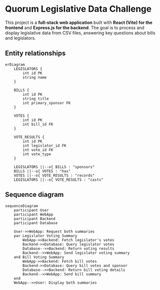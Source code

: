 # Quorum Legislative Data Challenge

This project is a **full-stack web application** built with **React (Vite) for the frontend** and **Express.js for the backend**. The goal is to process and display legislative data from CSV files, answering key questions about bills and legislators.


## Entity relationships 

```mermaid
erDiagram
    LEGISLATORS {
        int id PK
        string name
    }
    
    BILLS {
        int id PK
        string title
        int primary_sponsor FK
    }

    VOTES {
        int id PK
        int bill_id FK
    }

    VOTE_RESULTS {
        int id PK
        int legislator_id FK
        int vote_id FK
        int vote_type
    }

    LEGISLATORS ||--o{ BILLS : "sponsors"
    BILLS ||--o{ VOTES : "has"
    VOTES ||--o{ VOTE_RESULTS : "records"
    LEGISLATORS ||--o{ VOTE_RESULTS : "casts"

```

## Sequence diagram

```mermaid
sequenceDiagram
    participant User
    participant WebApp
    participant Backend
    participant Database

    User->>WebApp: Request both summaries
    par Legislator Voting Summary
        WebApp->>Backend: Fetch legislator's votes
        Backend->>Database: Query legislator votes
        Database-->>Backend: Return voting results
        Backend-->>WebApp: Send legislator voting summary
    and Bill Voting Summary
        WebApp->>Backend: Fetch bill votes
        Backend->>Database: Query bill votes and sponsor
        Database-->>Backend: Return bill voting details
        Backend-->>WebApp: Send bill summary
    end
    WebApp-->>User: Display both summaries
```
